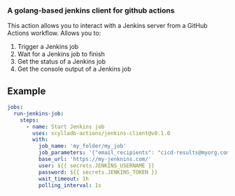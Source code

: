 ### A golang-based jenkins client for github actions

This action allows you to interact with a Jenkins server from a GitHub Actions workflow.
Allows you to:
1. Trigger a Jenkins job
2. Wait for a Jenkins job to finish
3. Get the status of a Jenkins job
4. Get the console output of a Jenkins job

## Example

```yaml
jobs:
  run-jenkins-job:
    steps:
      - name: Start Jenkins job
        uses: scylladb-actions/jenkins-client@v0.1.0
        with:
          job_name: 'my_folder/my_job'
          job_parameters: '{"email_recipients": "cicd-results@myorg.com", "param1": "value1"}'
          base_url: 'https://my-jenknins.com/'
          user: ${{ secrets.JENKINS_USERNAME }}
          password: ${{ secrets.JENKINS_TOKEN }}
          wait_timeout: 1h
          polling_interval: 1s
```

